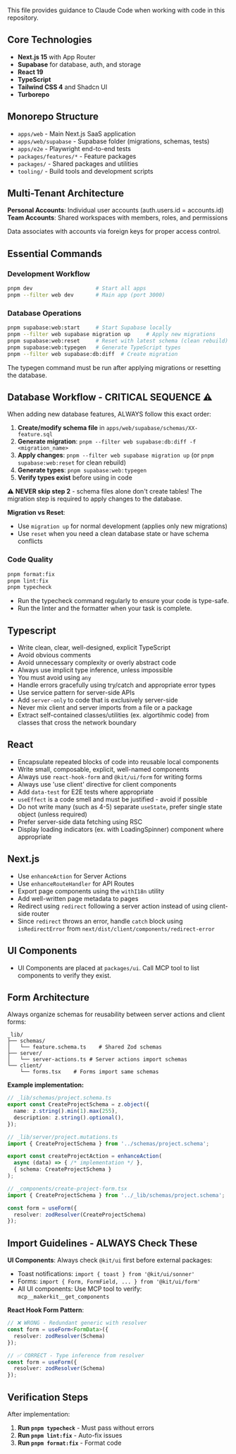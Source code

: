 This file provides guidance to Claude Code when working with code in this repository.

## Core Technologies

- **Next.js 15** with App Router
- **Supabase** for database, auth, and storage
- **React 19**
- **TypeScript**
- **Tailwind CSS 4** and Shadcn UI
- **Turborepo**

## Monorepo Structure

- `apps/web` - Main Next.js SaaS application
- `apps/web/supabase` - Supabase folder (migrations, schemas, tests)
- `apps/e2e` - Playwright end-to-end tests
- `packages/features/*` - Feature packages
- `packages/` - Shared packages and utilities
- `tooling/` - Build tools and development scripts

## Multi-Tenant Architecture

**Personal Accounts**: Individual user accounts (auth.users.id = accounts.id)
**Team Accounts**: Shared workspaces with members, roles, and permissions

Data associates with accounts via foreign keys for proper access control.

## Essential Commands

### Development Workflow

```bash
pnpm dev                    # Start all apps
pnpm --filter web dev       # Main app (port 3000)
```

### Database Operations

```bash
pnpm supabase:web:start     # Start Supabase locally
pnpm --filter web supabase migration up     # Apply new migrations
pnpm supabase:web:reset     # Reset with latest schema (clean rebuild)
pnpm supabase:web:typegen   # Generate TypeScript types
pnpm --filter web supabase:db:diff  # Create migration
```

The typegen command must be run after applying migrations or resetting the database.

## Database Workflow - CRITICAL SEQUENCE ⚠️

When adding new database features, ALWAYS follow this exact order:

1. **Create/modify schema file** in `apps/web/supabase/schemas/XX-feature.sql`
2. **Generate migration**: `pnpm --filter web supabase:db:diff -f <migration_name>`
3. **Apply changes**: `pnpm --filter web supabase migration up` (or `pnpm supabase:web:reset` for clean rebuild)
4. **Generate types**: `pnpm supabase:web:typegen`
5. **Verify types exist** before using in code

⚠️ **NEVER skip step 2** - schema files alone don't create tables! The migration step is required to apply changes to the database.

**Migration vs Reset**:
- Use `migration up` for normal development (applies only new migrations)
- Use `reset` when you need a clean database state or have schema conflicts

### Code Quality

```bash
pnpm format:fix 
pnpm lint:fix
pnpm typecheck
```

- Run the typecheck command regularly to ensure your code is type-safe. 
- Run the linter and the formatter when your task is complete.

## Typescript

- Write clean, clear, well-designed, explicit TypeScript
- Avoid obvious comments
- Avoid unnecessary complexity or overly abstract code
- Always use implicit type inference, unless impossible
- You must avoid using `any`
- Handle errors gracefully using try/catch and appropriate error types
- Use service pattern for server-side APIs
- Add `server-only` to code that is exclusively server-side
- Never mix client and server imports from a file or a package
- Extract self-contained classes/utilities (ex. algortihmic code) from classes that cross the network boundary

## React

- Encapsulate repeated blocks of code into reusable local components
- Write small, composable, explicit, well-named components
- Always use `react-hook-form` and `@kit/ui/form` for writing forms
- Always use 'use client' directive for client components
- Add `data-test` for E2E tests where appropriate
- `useEffect` is a code smell and must be justified - avoid if possible
- Do not write many (such as 4-5) separate `useState`, prefer single state object (unless required)
- Prefer server-side data fetching using RSC
- Display loading indicators (ex. with LoadingSpinner) component where appropriate

## Next.js

- Use `enhanceAction` for Server Actions
- Use `enhanceRouteHandler` for API Routes
- Export page components using the `withI18n` utility
- Add well-written page metadata to pages
- Redirect using `redirect` following a server action instead of using client-side router
- Since `redirect` throws an error, handle `catch` block using `isRedirectError` from `next/dist/client/components/redirect-error`

## UI Components

- UI Components are placed at `packages/ui`. Call MCP tool to list components to verify they exist.

## Form Architecture

Always organize schemas for reusability between server actions and client forms:

```
_lib/
├── schemas/
│   └── feature.schema.ts    # Shared Zod schemas
├── server/
│   └── server-actions.ts # Server actions import schemas
└── client/
    └── forms.tsx    # Forms import same schemas
```

**Example implementation:**

```typescript
// _lib/schemas/project.schema.ts
export const CreateProjectSchema = z.object({
  name: z.string().min(1).max(255),
  description: z.string().optional(),
});

// _lib/server/project.mutations.ts
import { CreateProjectSchema } from '../schemas/project.schema';

export const createProjectAction = enhanceAction(
  async (data) => { /* implementation */ },
  { schema: CreateProjectSchema }
);

// _components/create-project-form.tsx
import { CreateProjectSchema } from '../_lib/schemas/project.schema';

const form = useForm({
  resolver: zodResolver(CreateProjectSchema)
});
```

## Import Guidelines - ALWAYS Check These

**UI Components**: Always check `@kit/ui` first before external packages:
- Toast notifications: `import { toast } from '@kit/ui/sonner'`
- Forms: `import { Form, FormField, ... } from '@kit/ui/form'`
- All UI components: Use MCP tool to verify: `mcp__makerkit__get_components`

**React Hook Form Pattern**:
```typescript
// ❌ WRONG - Redundant generic with resolver
const form = useForm<FormData>({
  resolver: zodResolver(Schema)
});

// ✅ CORRECT - Type inference from resolver
const form = useForm({
  resolver: zodResolver(Schema)
});
```

## Verification Steps

After implementation:
1. **Run `pnpm typecheck`** - Must pass without errors
2. **Run `pnpm lint:fix`** - Auto-fix issues
3. **Run `pnpm format:fix`** - Format code